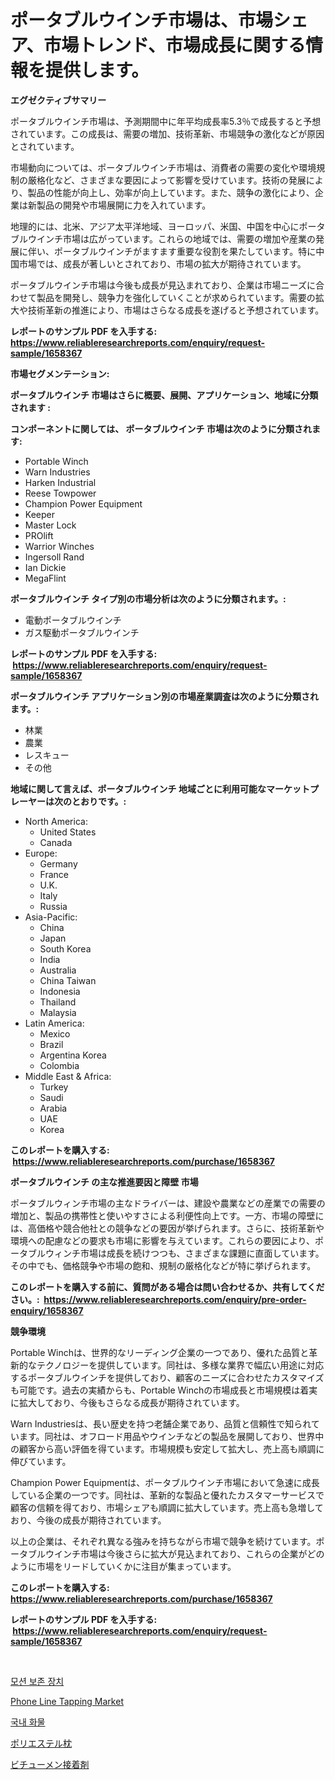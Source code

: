 <p><h1>ポータブルウインチ市場は、市場シェア、市場トレンド、市場成長に関する情報を提供します。</h1></p><p><strong>エグゼクティブサマリー</strong></p>
<p><p>ポータブルウインチ市場は、予測期間中に年平均成長率5.3％で成長すると予想されています。この成長は、需要の増加、技術革新、市場競争の激化などが原因とされています。</p><p>市場動向については、ポータブルウインチ市場は、消費者の需要の変化や環境規制の厳格化など、さまざまな要因によって影響を受けています。技術の発展により、製品の性能が向上し、効率が向上しています。また、競争の激化により、企業は新製品の開発や市場展開に力を入れています。</p><p>地理的には、北米、アジア太平洋地域、ヨーロッパ、米国、中国を中心にポータブルウインチ市場は広がっています。これらの地域では、需要の増加や産業の発展に伴い、ポータブルウインチがますます重要な役割を果たしています。特に中国市場では、成長が著しいとされており、市場の拡大が期待されています。</p><p>ポータブルウインチ市場は今後も成長が見込まれており、企業は市場ニーズに合わせて製品を開発し、競争力を強化していくことが求められています。需要の拡大や技術革新の推進により、市場はさらなる成長を遂げると予想されています。</p></p>
<p><strong>レポートのサンプル PDF を入手する: <a href="https://www.reliableresearchreports.com/enquiry/request-sample/1658367">https://www.reliableresearchreports.com/enquiry/request-sample/1658367</a></strong></p>
<p><strong>市場セグメンテーション:</strong></p>
<p><strong> ポータブルウインチ 市場はさらに概要、展開、アプリケーション、地域に分類されます :</strong></p>
<p><strong>コンポーネントに関しては、 ポータブルウインチ 市場は次のように分類されます: &nbsp;</strong></p>
<p><ul><li>Portable Winch</li><li>Warn Industries</li><li>Harken Industrial</li><li>Reese Towpower</li><li>Champion Power Equipment</li><li>‎Keeper</li><li>Master Lock</li><li>PROlift</li><li>Warrior Winches</li><li>Ingersoll Rand</li><li>Ian Dickie</li><li>MegaFlint</li></ul></p>
<p><strong> ポータブルウインチ タイプ別の市場分析は次のように分類されます。:</strong></p>
<p><ul><li>電動ポータブルウインチ</li><li>ガス駆動ポータブルウインチ</li></ul></p>
<p><strong>レポートのサンプル PDF を入手する: &nbsp;<a href="https://www.reliableresearchreports.com/enquiry/request-sample/1658367">https://www.reliableresearchreports.com/enquiry/request-sample/1658367</a></strong></p>
<p><strong> ポータブルウインチ アプリケーション別の市場産業調査は次のように分類されます。:</strong></p>
<p><ul><li>林業</li><li>農業</li><li>レスキュー</li><li>その他</li></ul></p>
<p><strong>地域に関して言えば、ポータブルウインチ 地域ごとに利用可能なマーケットプレーヤーは次のとおりです。:</strong></p>
<p><ul>
    <li>
        North America:
        <ul>
            <li>United States</li>
            <li>Canada</li>
        </ul>
    </li>
    <li>
        Europe:
        <ul>
            <li>Germany</li>
            <li>France</li>
            <li>U.K.</li>
            <li>Italy</li>
            <li>Russia</li>
        </ul>
    </li>
    <li>
        Asia-Pacific:
        <ul>
            <li>China</li>
            <li>Japan</li>
            <li>South Korea</li>
            <li>India</li>
            <li>Australia</li>
            <li>China Taiwan</li>
            <li>Indonesia</li>
            <li>Thailand</li>
            <li>Malaysia</li>
        </ul>
    </li>
    <li>
        Latin America:
        <ul>
            <li>Mexico</li>
            <li>Brazil</li>
            <li>Argentina Korea</li>
            <li>Colombia</li>
        </ul>
    </li>
    <li>
        Middle East & Africa:
        <ul>
            <li>Turkey</li>
            <li>Saudi</li>
            <li>Arabia</li>
            <li>UAE</li>
            <li>Korea</li>
        </ul>
    </li>
    </ul></p>
<p><strong>このレポートを購入する: &nbsp;<a href="https://www.reliableresearchreports.com/purchase/1658367">https://www.reliableresearchreports.com/purchase/1658367</a></strong></p>
<p><strong>ポータブルウインチ の主な推進要因と障壁 市場</strong></p>
<p><p>ポータブルウィンチ市場の主なドライバーは、建設や農業などの産業での需要の増加と、製品の携帯性と使いやすさによる利便性向上です。一方、市場の障壁には、高価格や競合他社との競争などの要因が挙げられます。さらに、技術革新や環境への配慮などの要求も市場に影響を与えています。これらの要因により、ポータブルウィンチ市場は成長を続けつつも、さまざまな課題に直面しています。その中でも、価格競争や市場の飽和、規制の厳格化などが特に挙げられます。</p></p>
<p><strong>このレポートを購入する前に、質問がある場合は問い合わせるか、共有してください。:&nbsp; <a href="https://www.reliableresearchreports.com/enquiry/pre-order-enquiry/1658367">https://www.reliableresearchreports.com/enquiry/pre-order-enquiry/1658367</a></strong></p>
<p><strong>競争環境</strong></p>
<p><p>Portable Winchは、世界的なリーディング企業の一つであり、優れた品質と革新的なテクノロジーを提供しています。同社は、多様な業界で幅広い用途に対応するポータブルウインチを提供しており、顧客のニーズに合わせたカスタマイズも可能です。過去の実績からも、Portable Winchの市場成長と市場規模は着実に拡大しており、今後もさらなる成長が期待されています。</p><p>Warn Industriesは、長い歴史を持つ老舗企業であり、品質と信頼性で知られています。同社は、オフロード用品やウインチなどの製品を展開しており、世界中の顧客から高い評価を得ています。市場規模も安定して拡大し、売上高も順調に伸びています。</p><p>Champion Power Equipmentは、ポータブルウインチ市場において急速に成長している企業の一つです。同社は、革新的な製品と優れたカスタマーサービスで顧客の信頼を得ており、市場シェアも順調に拡大しています。売上高も急増しており、今後の成長が期待されています。</p><p>以上の企業は、それぞれ異なる強みを持ちながら市場で競争を続けています。ポータブルウインチ市場は今後さらに拡大が見込まれており、これらの企業がどのように市場をリードしていくかに注目が集まっています。</p></p>
<p><strong>このレポートを購入する: &nbsp; <a href="https://www.reliableresearchreports.com/purchase/1658367">https://www.reliableresearchreports.com/purchase/1658367</a></strong></p>
<p><strong>レポートのサンプル PDF を入手する: &nbsp;<a href="https://www.reliableresearchreports.com/enquiry/request-sample/1658367">https://www.reliableresearchreports.com/enquiry/request-sample/1658367</a></strong><strong></strong></p>
<p>&nbsp;</p>
<p><p><a href="https://github.com/RichardLueilwitz787/Market-Research-Report-List-1/blob/main/977878711532.md">모션 보존 장치</a></p><p><a href="https://github.com/Sherrillcrooksxa8i18ucf2m/Market-Research-Report-List-1/blob/main/phone-line-tapping-market.md">Phone Line Tapping Market</a></p><p><a href="https://medium.com/@ieremiapadurariu20221/%EA%B5%AD%EB%82%B4-%ED%99%94%EB%AC%BC-%EC%8B%9C%EC%9E%A5-%EC%84%B1%EA%B3%B5%EC%A0%81%EC%9D%B8-%EB%B9%84%EC%A6%88%EB%8B%88%EC%8A%A4-%EC%A0%84%EB%9E%B5%EC%9D%98-%ED%95%B5%EC%8B%AC-%EC%9A%94%EC%9D%B8-2031%EB%85%84%EA%B9%8C%EC%A7%80%EC%9D%98-%EC%98%88%EC%B8%A1-e0d7ac4f24cb">국내 화물</a></p><p><a href="https://medium.com/@rylanaufman56456/%E3%83%9D%E3%83%AA%E3%82%A8%E3%82%B9%E3%83%86%E3%83%AB%E6%9E%95%E5%B8%82%E5%A0%B4%E8%AA%BF%E6%9F%BB%E3%83%AC%E3%83%9D%E3%83%BC%E3%83%88-%E3%81%9D%E3%81%AE%E6%AD%B4%E5%8F%B2%E3%81%A8%E4%BA%88%E6%B8%AC2031%E5%B9%B4%E3%81%BE%E3%81%A7%E3%81%AE2024-8411a8b9079c">ポリエステル枕</a></p><p><a href="https://github.com/JacksonWiza1924/Market-Research-Report-List-1/blob/main/812780212237.md">ビチューメン接着剤</a></p></p>